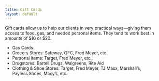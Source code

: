 ```yaml
---
title: Gift Cards
layout: default
---
```


Gift cards allow us to help our clients in very practical ways—giving them access to food, gas, and needed personal items. They tend to work best in amounts of $10 or $20.

* Gas Cards
* Grocery Stores: Safeway, QFC, Fred Meyer, etc.
* Personal Items: Target, Fred Meyer, etc.
* Drugstores: Bartell Drugs, Walgreens, Rite Aid
* Clothing & Shoe Stores: Target, Fred Meyer, TJ Maxx, Marshall’s, Payless Shoes, Macy’s, etc. 

